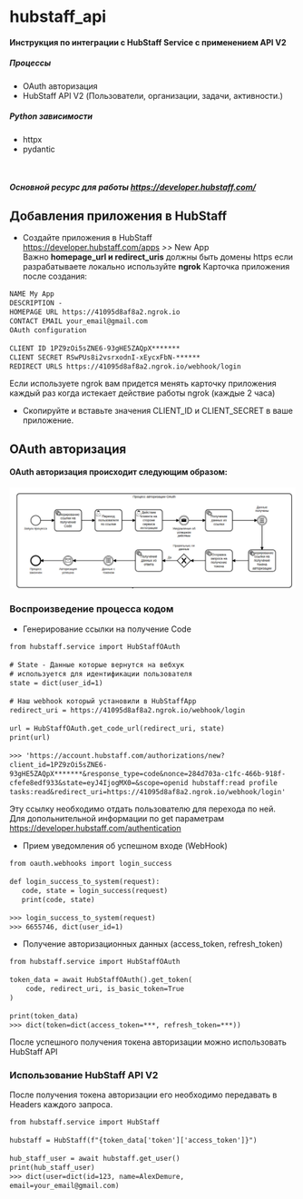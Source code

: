 # hubstaff_api
#### Инструкция по интеграции с HubStaff Service с применением API V2

##### Процессы 
- OAuth авторизация
- HubStaff API V2 (Пользователи, организации, задачи, активности.)

##### Python зависимости
- httpx
- pydantic

<br>

##### Основной ресурс для работы  https://developer.hubstaff.com/
## Добавления приложения в HubStaff
- Создайте приложения в HubStaff <br>
https://developer.hubstaff.com/apps *>>* New App <br>
Важно **homepage_url и redirect_uris** должны быть домены https если разрабатываете локально используйте **ngrok**
Карточка приложения после создания:
```
NAME My App
DESCRIPTION -
HOMEPAGE URL https://41095d8af8a2.ngrok.io
CONTACT EMAIL your_email@gmail.com
OAuth configuration

CLIENT ID 1PZ9zOi5sZNE6-93gHE5ZAQpX*******
CLIENT SECRET RSwPUs8i2vsrxodnI-xEycxFbN-******
REDIRECT URLS https://41095d8af8a2.ngrok.io/webhook/login
```
Если используете ngrok вам придется менять карточку приложения каждый раз когда истекает действие работы ngrok (каждые 2 часа)

- Скопируйте и вставьте значения CLIENT_ID и CLIENT_SECRET в ваше приложение.

## OAuth авторизация
#### OAuth авторизация происходит следующим образом:
![GitHub Logo](oauth.png)
### Воспроизведение процесса кодом
- Генерирование ссылки на получение Code
```
from hubstaff.service import HubStaffOAuth

# State - Данные которые вернутся на вебхук
# используется для идентификации пользователя
state = dict(user_id=1)

# Наш webhook который установили в HubStaffApp
redirect_uri = https://41095d8af8a2.ngrok.io/webhook/login

url = HubStaffOAuth.get_code_url(redirect_uri, state)
print(url)

>>> 'https://account.hubstaff.com/authorizations/new?client_id=1PZ9zOi5sZNE6-93gHE5ZAQpX*******&response_type=code&nonce=284d703a-c1fc-466b-918f-cfefe8edf933&state=eyJ4IjogMX0=&scope=openid hubstaff:read profile tasks:read&redirect_uri=https://41095d8af8a2.ngrok.io/webhook/login'
```
Эту ссылку необходимо отдать пользователю для перехода по ней. <br>
Для допольнительной информации по get параметрам https://developer.hubstaff.com/authentication <br>

- Прием уведомления об успешном входе (WebHook)
```
from oauth.webhooks import login_success

def login_success_to_system(request):
   code, state = login_success(request)
   print(code, state)

>>> login_success_to_system(request)
>>> 6655746, dict(user_id=1)
```

- Получение авторизационных данных (access_token, refresh_token)
```
from hubstaff.service import HubStaffOAuth

token_data = await HubStaffOAuth().get_token(
    code, redirect_uri, is_basic_token=True
)

print(token_data)
>>> dict(token=dict(access_token=***, refresh_token=***))
```
После успешного получения токена авторизации можно использовать HubStaff API


### Использование HubStaff API V2
После получения токена авторизации его необходимо передавать в Headers каждого запроса.
```
from hubstaff.service import HubStaff

hubstaff = HubStaff(f"{token_data['token']['access_token']}")

hub_staff_user = await hubstaff.get_user()
print(hub_staff_user)
>>> dict(user=dict(id=123, name=AlexDemure, email=your_email@gmail.com)
```
